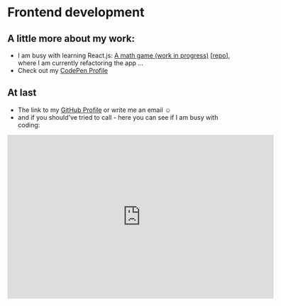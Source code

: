 # Frontend development

## A little more about my work:
- I am busy with learning React.js: [A math game (work in progress)](https://5e5681a4df5256000a36f815--rb-math-game.netlify.com) [[repo](https://github.com/raphael-brand/react-game)], where I am currently refactoring the app ...
- Check out my [CodePen Profile](https://codepen.io/ioio)
## At last
- The link to my [GitHub Profile](https://git.io/vHPJ9)
or write me an email :relaxed:
- and if you should've tried to call - here you can see if I am busy with coding:

<iframe src='https://codealike.com/Profile/FactsWidget/shptrs' frameborder='0' scrolling='no' marginheight='0' marginwidth='0' width='600px' height='370px'></iframe>

